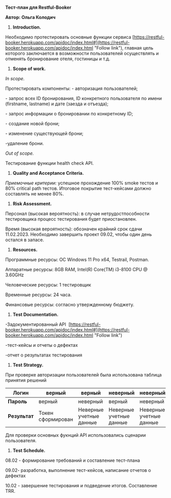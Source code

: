 ﻿**Тест-план для Restful-Booker**

**Автор: Ольга Колодич**

1. **Introduction.** 

Необходимо протестировать основные функции сервиса [https://restful-booker.herokuapp.com/apidoc/index.html#](https://restful-booker.herokuapp.com/apidoc/index.html "Follow link"), главная цель которого заключается в возможности пользователей осуществлять и отменять бронирование отеля, гостиницы и т.д.

1. **Scope of work.**

*In scope.* 

Протестировать компоненты:
\- авторизация пользователей;

\- запрос всех ID бронирования, ID конкретного пользователя по имени (firstname, lastname) и дате (заезда и отъезда);

\- запрос информации о бронировании по конкретному ID;

\- создание новой брони;

\- изменение существующей брони;

-удаление брони.

*Out of scope.* 

Тестирование функции health check API.

1. **Quality and Acceptance Criteria.**

*Приемочные критерии:* успешное прохождение 100% smoke тестов и 80% critical path тестов. Итоговое покрытие тест-кейсами должно составлять не менее 80%.

1. **Risk Assessment.**

Персонал (высокая вероятность): в случае нетрудостпособности тестировщика процесс тестирования будет приостановлен.

Время (высокая вероятность): обозначен крайний срок сдачи 11.02.2023. Необходимо завершить проект 09.02, чтобы один день остался в запасе.

1. **Resources.**

Программные ресурсы: ОС Windows 11 Pro х64, Testrail, Postman.

Аппаратные ресурсы: 8GB RAM, Intel(R) Core(TM) i3-8100 CPU @ 3.60GHz  

Человеческие ресурсы: 1 тестировщик

Временные ресурсы: 24 часа.

Финансовые ресурсы: согласно утвержденному бюджету.

1. **Test Documentation.**

-Задокументированный API 
[https://restful-booker.herokuapp.com/apidoc/index.html#](https://restful-booker.herokuapp.com/apidoc/index.html "Follow link")

-тест-кейсы и отчеты о дефектах

-отчет о результатах тестирования

1. **Test Strategy.**

При проверке авторизации пользователей была использована таблица принятия решений

|**Логин**|верный|верный|неверный|неверный|
| - | - | - | - | - |
|**Пароль**|верный|неверный|верный|неверный|
|**Результат**|Токен сформирован|Неверные учетные данные|Неверные учетные данные|Неверные учетные данные|
Для проверки основных фукнций API использовались сценарии пользователя.

1. **Test Schedule.**

08.02 - формирование требований и составление тест-плана

09.02- разработка, выполнение тест-кейсов, написание отчетов о дефектах

10.02 - завершение тестирования и подведение итогов. Составление TRR.
